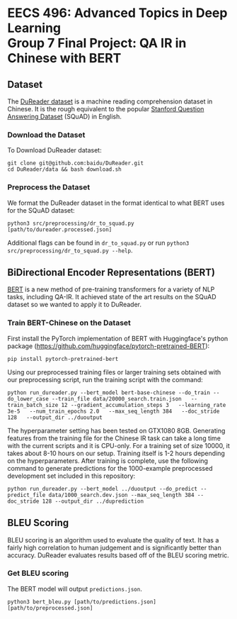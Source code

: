 # EECS 496: Advanced Topics in Deep Learning <br/> Group 7 Final Project: QA IR in Chinese with BERT

## Dataset
The [DuReader dataset](https://github.com/baidu/DuReader) is a machine reading comprehension dataset in Chinese. It is the rough equivalent to the popular [Stanford Question Answering Dataset](https://rajpurkar.github.io/SQuAD-explorer/) (SQuAD) in English. 

### Download the Dataset
To Download DuReader dataset:
```
git clone git@github.com:baidu/DuReader.git
cd DuReader/data && bash download.sh
```

### Preprocess the Dataset
We format the DuReader dataset in the format identical to what BERT uses for the SQuAD dataset:
```
python3 src/preprocessing/dr_to_squad.py [path/to/dureader.processed.json]
```
Additional flags can be found in `dr_to_squad.py` or run `python3 src/preprocessing/dr_to_squad.py --help`.

## BiDirectional Encoder Representations (BERT)

[BERT](https://github.com/google-research/bert) is a new method of pre-training transformers for a variety of NLP tasks, including QA-IR. It achieved state of the art results on the SQuAD dataset so we wanted to apply it to DuReader. 

### Train BERT-Chinese on the Dataset
First install the PyTorch implementation of BERT with Huggingface's python package (https://github.com/huggingface/pytorch-pretrained-BERT):
```
pip install pytorch-pretrained-bert
```
Using our preprocessed training files or larger training sets obtained with our preprocessing script, run the training script with the command:
```
python run_dureader.py --bert_model bert-base-chinese --do_train --do_lower_case --train_file data/20000_search.train.json   --train_batch_size 12 --gradient_accumulation_steps 3   --learning_rate 3e-5   --num_train_epochs 2.0   --max_seq_length 384   --doc_stride 128   --output_dir ../duoutput
```
The hyperparameter setting has been tested on GTX1080 8GB. Generating features from the training file for the Chinese IR task can take a long time with the current scripts and it is CPU-only. For a training set of size 10000, it takes about 8-10 hours on our setup. Training itself is 1-2 hours depending on the hyperparameters.
After training is complete, use the following command to generate predictions for the 1000-example preprocessed development set included in this repository:
```
python run_dureader.py --bert_model ../duoutput --do_predict --predict_file data/1000_search.dev.json --max_seq_length 384 --doc_stride 128 --output_dir ../duprediction
```
## BLEU Scoring

BLEU scoring is an algorithm used to evaluate the quality of text. It has a fairly high correlation to human judgement and is significantly better than accuracy. DuReader evaluates results based off of the BLEU scoring metric.

### Get BLEU scoring

The BERT model will output `predictions.json`. 

```
python3 bert_bleu.py [path/to/predictions.json] [path/to/preprocessed.json]
```
